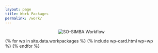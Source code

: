 ```yaml
---
layout: page
title: Work Packages
permalink: /work/
---
```


<!-- Workflow figure -->
<p align="center">
  <img src="{{ '/assets/img/SO-SIMBA_WorkLogic_webpage.png' | relative_url }}" alt="SO-SIMBA Workflow" style="max-width:100%;height:auto;border-radius:4px;">
</p>

<div class="workpackages-grid">
  {% for wp in site.data.workpackages %}
    {% include wp-card.html wp=wp %}
  {% endfor %}
</div>
